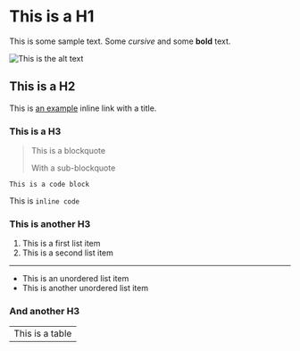 # This is a H1

This is some sample text. Some *cursive* and some **bold** text.

![This is the alt text](http://placehold.it/350x150)

## This is a H2

This is [an example](http://example.com/ "Title") inline link with a title.

### This is a H3

> This is a blockquote
>
> With a sub-blockquote

    This is a code block
    
This is `inline code`

### This is another H3

1. This is a first list item
2. This is a second list item

___

* This is an unordered list item
* This is another unordered list item

### And another H3

<table>
    <tr>
        <td>This is a table</td>
    </tr>
</table>



